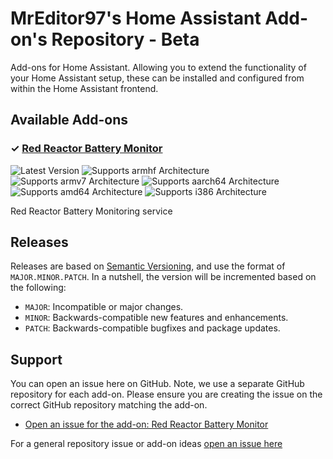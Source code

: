 # MrEditor97's Home Assistant Add-on's Repository - Beta

Add-ons for Home Assistant. Allowing you to extend the functionality of your Home Assistant setup, these can be
installed and configured from within the Home Assistant frontend.

## Available Add-ons
### &#10003; [Red Reactor Battery Monitor][addon-redreactor]

![Latest Version][redreactor-version-shield]
![Supports armhf Architecture][redreactor-armhf-shield]
![Supports armv7 Architecture][redreactor-armv7-shield]
![Supports aarch64 Architecture][redreactor-aarch64-shield]
![Supports amd64 Architecture][redreactor-amd64-shield]
![Supports i386 Architecture][redreactor-i386-shield]

Red Reactor Battery Monitoring service


## Releases

Releases are based on [Semantic Versioning][semver], and use the format
of ``MAJOR.MINOR.PATCH``. In a nutshell, the version will be incremented
based on the following:

- ``MAJOR``: Incompatible or major changes.
- ``MINOR``: Backwards-compatible new features and enhancements.
- ``PATCH``: Backwards-compatible bugfixes and package updates.

## Support

You can open an issue here on GitHub. Note, we use a separate
GitHub repository for each add-on. Please ensure you are creating the issue
on the correct GitHub repository matching the add-on.

- [Open an issue for the add-on: Red Reactor Battery Monitor][redreactor-issue]

For a general repository issue or add-on ideas [open an issue here][issue]


[addon-redreactor]: https://github.com/mreditor97/addon-redreactor/tree/0.1.4.beta.0
[redreactor-issue]: https://github.com/mreditor97/addon-redreactor/issues

[redreactor-version-shield]: https://img.shields.io/badge/version-0.1.4.beta.0-blue.svg

[redreactor-aarch64-shield]: https://img.shields.io/badge/aarch64-yes-green.svg

[redreactor-amd64-shield]: https://img.shields.io/badge/amd64-no-red.svg

[redreactor-armhf-shield]: https://img.shields.io/badge/armhf-yes-green.svg

[redreactor-armv7-shield]: https://img.shields.io/badge/armv7-yes-green.svg

[redreactor-i386-shield]: https://img.shields.io/badge/i386-no-red.svg


[issue]: https://github.com/mreditor97/homeassistant-addons-beta/issues
[semver]: http://semver.org/spec/v2.0.0.html